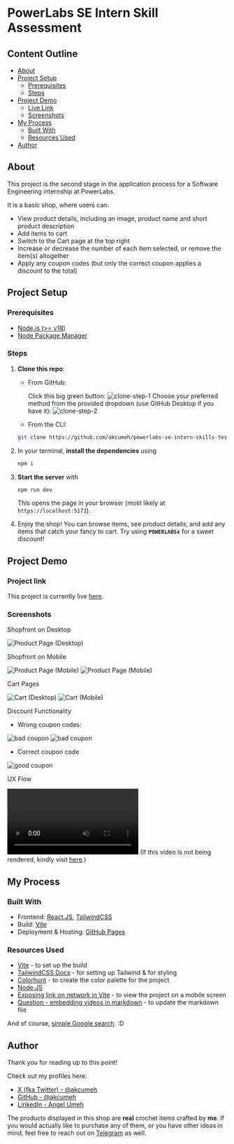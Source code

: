 # PowerLabs SE Intern Skill Assessment
## Content Outline
- [About](#about)
- [Project Setup](#project-setup)
    - [Prerequisites](#prerequisites)
    - [Steps](#steps)
- [Project Demo](#project-demo)
    - [Live Link](#project-link)
    - [Screenshots](#screenshots)
- [My Process](#my-process)
    - [Built With](#built-with)
    - [Resources Used](#resources-used)
- [Author](#author)



## About
This project is the second stage in the application process for a Software Engineering internship at PowerLabs.

It is a basic shop, where users can:
- View product details, including an image, product name and short product description
- Add items to cart
- Switch to the Cart page at the top right
- Increase or decrease the number of each item selected, or remove the item(s) altogether
- Apply any coupon codes (but only the correct coupon applies a discount to the total)

## Project Setup
### Prerequisites
- [Node.js (>= v18)](https://nodejs.org/en/download)
- [Node Package Manager](https://npmjs.com/)

### Steps
1. **Clone this repo**:
    - From GitHub:

        Click this big green button:
        ![clone-step-1](src/assets/guide/ss-clone-step-1.jpg)
        Choose your preferred method from the provided dropdown (use GitHub Desktop if you have it):
        ![clone-step-2](src/assets/guide/ss-clone-step-2.jpg)

    - From the CLI:
    ```bash
    git clone https://github.com/akcumeh/powerlabs-se-intern-skills-test.git
    ```

2. In your terminal, **install the dependencies** using
    ```bash
    npm i
    ```

3. **Start the server** with
    ```bash
    npm run dev
    ```

    This opens the page in your browser (most likely at `https://localhost:5173`).

4. Enjoy the shop! You can browse items, see product details, and add any items that catch your fancy to cart. Try using **`POWERLABSx`** for a sweet discount!


## Project Demo
### Project link
This project is currently live [here](https://akcumeh.github.io/powerlabs-se-intern-skills-test).

### Screenshots
Shopfront on Desktop

![Product Page (Desktop)](src/assets/screenshots/ss-products.png)


Shopfront on Mobile

![Product Page (Mobile)](src/assets/screenshots/ss-mob-products-1.jpg)
![Product Page (Mobile)](src/assets/screenshots/ss-mob-products-2.jpg)


Cart Pages

![Cart (Desktop)](src/assets/screenshots/ss-cart.png)
![Cart (Mobile)](src/assets/screenshots/ss-mob-cart.jpg)


Discount Functionality
- Wrong coupon codes:

![bad coupon](src/assets/screenshots/ss-bad-coupon-1.png)
![bad coupon](src/assets/screenshots/ss-bad-coupon-2.png)

- Correct coupon code

![good coupon](src/assets/screenshots/ss-good-coupon.png)

UX Flow

![Mobile UX Flow](src/assets/screenshots/ss-mobile-ux.mp4)
(If this video is not being rendered, kindly visit [here](https://drive.google.com/file/d/1zg_HTU9p6o8caAgrnO5WyhL_yEqWFUy7/view?usp=sharing).)

## My Process
### Built With
- Frontend: [React.JS](https://react.dev), [TailwindCSS](https://tailwindcss.com)
- Build: [Vite](https://vite.dev/guide/)
- Deployment & Hosting: [GitHub Pages](https://github.com)

### Resources Used
- [Vite](https://vite.dev/guide/) - to set up the build
- [TailwindCSS Docs](https://tailwindcss.com/docs/) - for setting up Tailwind & for styling
- [Colorhunt](https://colorhunt.co) - to create the color palette for the project
- [Node.JS](https://nodejs.org/)
- [Exposing link on network in Vite](https://dev.to/kadea-academy/how-to-expose-vite-local-instance-to-the-network-eg-mobile-device-if4) - to view the project on a mobile screen
- [Question - embedding videos in markdown](https://github.com/orgs/community/discussions/133813) - to update the markdown file

And of course, [simple Google search](https://google.com). :D

## Author
Thank you for reading up to this point!

Check out my profiles here:
- [X (fka Twitter) - @akcumeh](https://x.com/akcumeh)
- [GitHub - @akcumeh](https://github.com/akcumeh)
- [LinkedIn - Angel Umeh](https://linkedin.com/in/angelumeh/)

The products displayed in this shop are **real** crochet items crafted by **me**. If you would actually like to purchase any of them, or you have other ideas in mind, feel free to reach out on [Telegram](https://t.me/yarnandmk) as well.